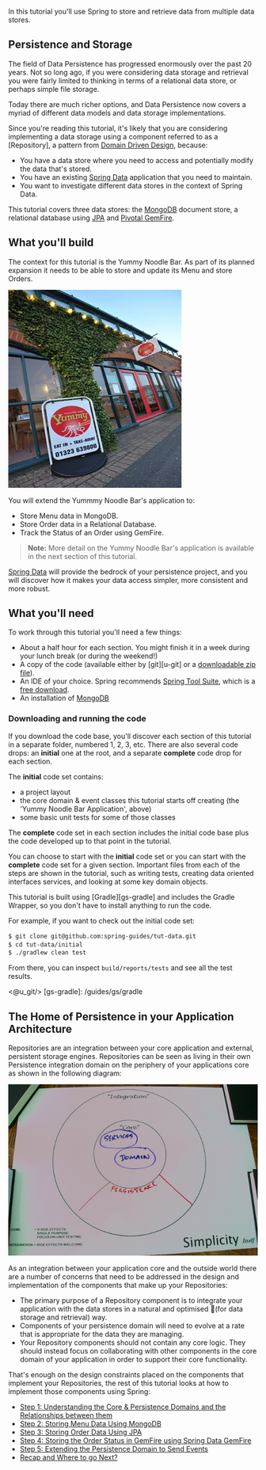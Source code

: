 
In this tutorial you'll use Spring to store and retrieve data from multiple data stores.

## Persistence and Storage

The field of Data Persistence has progressed enormously over the past 20 years. Not so long ago, if you were considering data storage and retrieval you were fairly limited to thinking in terms of a relational data store, or perhaps simple file storage. 

Today there are much richer options, and Data Persistence now covers a myriad of different data models and data storage implementations.

Since you're reading this tutorial, it's likely that you are considering implementing a data storage using a component referred to as a [Repository], a pattern from [Domain Driven Design](http://en.wikipedia.org/wiki/Domain-driven_design), because:

* You have a data store where you need to access and potentially modify the data that's stored.
* You have an existing [Spring Data](http://projects.spring.io/spring-data/) application that you need to maintain.
* You want to investigate different data stores in the context of Spring Data.

This tutorial covers three data stores: the [MongoDB](http://www.mongodb.org) document store, a relational database using [JPA](http://www.oracle.com/technetwork/java/javaee/tech/persistence-jsp-140049.html) and [Pivotal GemFire](http://gopivotal.com/pivotal-products/pivotal-data-fabric/pivotal-gemfire).

## What you'll build

The context for this tutorial is the Yummy Noodle Bar. As part of its planned expansion it needs to be able to store and update its Menu and store Orders.

![Yummy Noodle Bar](images/yummynoodle.jpg)

You will extend the Yummmy Noodle Bar's application to:

- Store Menu data in MongoDB.
- Store Order data in a Relational Database.
- Track the Status of an Order using GemFire. 

> **Note:** More detail on the Yummy Noodle Bar's application is available in the next section of this tutorial.

[Spring Data](http://projects.spring.io/spring-data/) will provide the bedrock of your persistence project, and you will discover how it makes your data access simpler, more consistent and more robust.

## What you'll need

To work through this tutorial you'll need a few things:

* About a half hour for each section. You might finish it in a week during your lunch break (or during the weekend!)
* A copy of the code (available either by [git][u-git] or a [downloadable zip file](https://github.com/spring-guides/tut-data/archive/master.zip)).
* An IDE of your choice. Spring recommends [Spring Tool Suite](http://www.springsource.org/sts), which is a [free download](http://www.springsource.org/sts).
* An installation of [MongoDB](http://www.mongodb.org/)

### Downloading and running the code

If you download the code base, you'll discover each section of this tutorial in a separate folder, numbered 1, 2, 3, etc. There are also several code drops: an **initial** one at the root, and a separate **complete** code drop for each section.

The **initial** code set contains:
- a project layout
- the core domain & event classes this tutorial starts off creating (the 'Yummy Noodle Bar Application', above)
- some basic unit tests for some of those classes

The **complete** code set in each section includes the initial code base plus the code developed up to that point in the tutorial.

You can choose to start with the **initial** code set or you can start with the **complete** code set for a given section. Important files from each of the steps are shown in the tutorial, such as writing tests, creating data oriented interfaces services, and looking at some key domain objects.

This tutorial is built using [Gradle][gs-gradle] and includes the Gradle Wrapper, so you don't have to install anything to run the code.

For example, if you want to check out the initial code set:

```sh
$ git clone git@github.com:spring-guides/tut-data.git
$ cd tut-data/initial
$ ./gradlew clean test
```

From there, you can inspect `build/reports/tests` and see all the test results.

<@u_git/>
[gs-gradle]: /guides/gs/gradle

## The Home of Persistence in your Application Architecture

Repositories are an integration between your core application and external, persistent storage engines. Repositories can be seen as living in their own Persistence integration domain on the periphery of your applications core as shown in the following diagram:

![Introducing the Persistence Integration Domain](images/life-preserver-empty-persistence-domain-zoom-out.png)

As an integration between your application core and the outside world there are a number of concerns that need to be addressed in the design and implementation of the components that make up your Repositories:

* The primary purpose of a Repository component is to integrate your application with the data stores in a natural and optimised  (for data storage and retrieval) way.
* Components of your persistence domain will need to evolve at a rate that is appropriate for the data they are managing.
* Your Repository components should not contain any core logic. They should instead focus on collaborating with other components in the core domain of your application in order to support their core functionality.

That's enough on the design constraints placed on the components that implement your Repositories, the rest of this tutorial looks at how to implement those components using Spring:

* [Step 1: Understanding the Core & Persistence Domains and the Relationships between them](1/)
* [Step 2: Storing Menu Data Using MongoDB](2/)
* [Step 3: Storing Order Data Using JPA](3/)
* [Step 4: Storing the Order Status in GemFire using Spring Data GemFire](4/)
* [Step 5: Extending the Persistence Domain to Send Events](5/)
* [Recap and Where to go Next?](6/)

